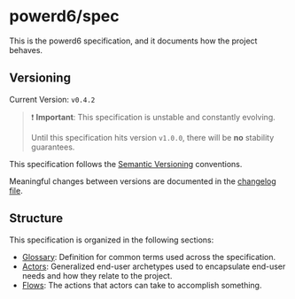 # powerd6/spec

This is the powerd6 specification, and it documents how the project behaves.

## Versioning

Current Version: `v0.4.2`

> ❗️ **Important**: This specification is unstable and constantly evolving.
>
> Until this specification hits version `v1.0.0`, there will be **no** stability
> guarantees.

This specification follows the [Semantic Versioning](https://semver.org/) conventions.

Meaningful changes between versions are documented in the
[changelog file](./CHANGELOG.md).

## Structure

This specification is organized in the following sections:

- [Glossary](./spec/glossary/README.md): Definition for common terms used across
   the specification.
- [Actors](./spec/actors/README.md): Generalized end-user archetypes used to
   encapsulate end-user needs and how they relate to the project.
- [Flows](./spec/flows/README.md): The actions that actors can take to accomplish
   something.
